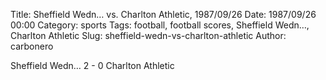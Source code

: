 Title: Sheffield Wedn… vs. Charlton Athletic, 1987/09/26
Date: 1987/09/26 00:00
Category: sports
Tags: football, football scores, Sheffield Wedn…, Charlton Athletic
Slug: sheffield-wedn-vs-charlton-athletic
Author: carbonero


Sheffield Wedn… 2 - 0 Charlton Athletic
